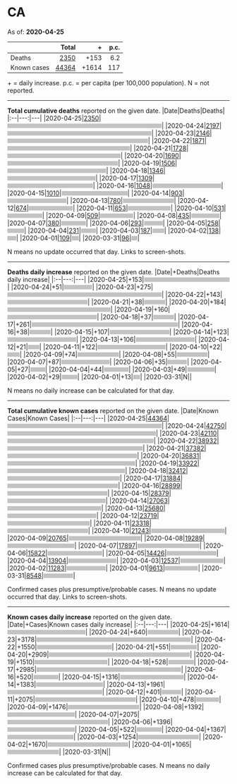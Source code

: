 # CA

As of: **2020-04-25**

||Total|+|p.c.|
|--|---:|---:|---:|
|Deaths|[2350](https://github.com/johanley/covid-19-canada/blob/master/data/screenshots/2020-04-25_21h30mADT/ca.png)|+153|6.2|
|Known cases|[44364](https://github.com/johanley/covid-19-canada/blob/master/data/screenshots/2020-04-25_21h30mADT/ca.png)|+1614|117|


\+ = daily increase.
p.c. = per capita (per 100,000 population).
N = not reported.

***

**Total cumulative deaths** reported on the given date.
|Date|Deaths|Deaths|
|:--|---:|---|
|2020-04-25|[2350](https://github.com/johanley/covid-19-canada/blob/master/data/screenshots/2020-04-25_21h30mADT/ca.png)|<img src='bar.png' height='10' width='350' title='2350'>|
|2020-04-24|[2197](https://github.com/johanley/covid-19-canada/blob/master/data/screenshots/2020-04-24_21h15mADT/ca.png)|<img src='bar.png' height='10' width='327' title='2197'>|
|2020-04-23|[2146](https://github.com/johanley/covid-19-canada/blob/master/data/screenshots/2020-04-23_21h30mADT/ca.png)|<img src='bar.png' height='10' width='319' title='2146'>|
|2020-04-22|[1871](https://github.com/johanley/covid-19-canada/blob/master/data/screenshots/2020-04-22_21h30mADT/ca.png)|<img src='bar.png' height='10' width='278' title='1871'>|
|2020-04-21|[1728](https://github.com/johanley/covid-19-canada/blob/master/data/screenshots/2020-04-21_21h30mADT/ca.png)|<img src='bar.png' height='10' width='257' title='1728'>|
|2020-04-20|[1690](https://github.com/johanley/covid-19-canada/blob/master/data/screenshots/2020-04-20_21h15mADT/ca.png)|<img src='bar.png' height='10' width='251' title='1690'>|
|2020-04-19|[1506](https://github.com/johanley/covid-19-canada/blob/master/data/screenshots/2020-04-19_19h30mADT/ca.png)|<img src='bar.png' height='10' width='224' title='1506'>|
|2020-04-18|[1346](https://github.com/johanley/covid-19-canada/blob/master/data/screenshots/2020-04-18_21h30mADT/ca.png)|<img src='bar.png' height='10' width='200' title='1346'>|
|2020-04-17|[1309](https://github.com/johanley/covid-19-canada/blob/master/data/screenshots/2020-04-17_21h00mADT/ca.png)|<img src='bar.png' height='10' width='194' title='1309'>|
|2020-04-16|[1048](https://github.com/johanley/covid-19-canada/blob/master/data/screenshots/2020-04-16_21h00mADT/ca.png)|<img src='bar.png' height='10' width='156' title='1048'>|
|2020-04-15|[1010](https://github.com/johanley/covid-19-canada/blob/master/data/screenshots/2020-04-15_21h00mADT/ca.png)|<img src='bar.png' height='10' width='150' title='1010'>|
|2020-04-14|[903](https://github.com/johanley/covid-19-canada/blob/master/data/screenshots/2020-04-14_21h00mADT/ca.png)|<img src='bar.png' height='10' width='134' title='903'>|
|2020-04-13|[780](https://github.com/johanley/covid-19-canada/blob/master/data/screenshots/2020-04-13_21h00mADT/ca.png)|<img src='bar.png' height='10' width='116' title='780'>|
|2020-04-12|[674](https://github.com/johanley/covid-19-canada/blob/master/data/screenshots/2020-04-12_21h30mADT/ca.png)|<img src='bar.png' height='10' width='100' title='674'>|
|2020-04-11|[653](https://github.com/johanley/covid-19-canada/blob/master/data/screenshots/2020-04-11_21h00mADT/ca.png)|<img src='bar.png' height='10' width='97' title='653'>|
|2020-04-10|[531](https://github.com/johanley/covid-19-canada/blob/master/data/screenshots/2020-04-10_21h30mADT/ca.png)|<img src='bar.png' height='10' width='79' title='531'>|
|2020-04-09|[509](https://github.com/johanley/covid-19-canada/blob/master/data/screenshots/2020-04-09_22h00mADT/ca.png)|<img src='bar.png' height='10' width='75' title='509'>|
|2020-04-08|[435](https://github.com/johanley/covid-19-canada/blob/master/data/screenshots/2020-04-08_21h30mADT/ca.png)|<img src='bar.png' height='10' width='64' title='435'>|
|2020-04-07|[380](https://github.com/johanley/covid-19-canada/blob/master/data/screenshots/2020-04-07_21h45mADT/ca.png)|<img src='bar.png' height='10' width='56' title='380'>|
|2020-04-06|[293](https://github.com/johanley/covid-19-canada/blob/master/data/screenshots/2020-04-06_21h45mADT/ca.png)|<img src='bar.png' height='10' width='43' title='293'>|
|2020-04-05|[258](https://github.com/johanley/covid-19-canada/blob/master/data/screenshots/2020-04-05_21h30mADT/ca.png)|<img src='bar.png' height='10' width='38' title='258'>|
|2020-04-04|[231](https://github.com/johanley/covid-19-canada/blob/master/data/screenshots/2020-04-04_21h00mADT/ca.png)|<img src='bar.png' height='10' width='34' title='231'>|
|2020-04-03|[187](https://github.com/johanley/covid-19-canada/blob/master/data/screenshots/2020-04-03_21h30mADT/ca.png)|<img src='bar.png' height='10' width='27' title='187'>|
|2020-04-02|[138](https://github.com/johanley/covid-19-canada/blob/master/data/screenshots/2020-04-02_22h00mADT/ca.png)|<img src='bar.png' height='10' width='20' title='138'>|
|2020-04-01|[109](https://github.com/johanley/covid-19-canada/blob/master/data/screenshots/2020-04-01_22h00mADT/ca.png)|<img src='bar.png' height='10' width='16' title='109'>|
|2020-03-31|[96](https://github.com/johanley/covid-19-canada/blob/master/data/screenshots/2020-03-31_22h00mADT/ca.png)|<img src='bar.png' height='10' width='14' title='96'>|


N means no update occurred that day. Links to screen-shots.


***

**Deaths daily increase** reported on the given date.
|Date|+Deaths|Deaths daily increase|
|:--|---:|---|
|2020-04-25|+153|<img src='bar.png' height='10' width='194' title='153'>|
|2020-04-24|+51|<img src='bar.png' height='10' width='64' title='51'>|
|2020-04-23|+275|<img src='bar.png' height='10' width='350' title='275'>|
|2020-04-22|+143|<img src='bar.png' height='10' width='182' title='143'>|
|2020-04-21|+38|<img src='bar.png' height='10' width='48' title='38'>|
|2020-04-20|+184|<img src='bar.png' height='10' width='234' title='184'>|
|2020-04-19|+160|<img src='bar.png' height='10' width='203' title='160'>|
|2020-04-18|+37|<img src='bar.png' height='10' width='47' title='37'>|
|2020-04-17|+261|<img src='bar.png' height='10' width='332' title='261'>|
|2020-04-16|+38|<img src='bar.png' height='10' width='48' title='38'>|
|2020-04-15|+107|<img src='bar.png' height='10' width='136' title='107'>|
|2020-04-14|+123|<img src='bar.png' height='10' width='156' title='123'>|
|2020-04-13|+106|<img src='bar.png' height='10' width='134' title='106'>|
|2020-04-12|+21|<img src='bar.png' height='10' width='26' title='21'>|
|2020-04-11|+122|<img src='bar.png' height='10' width='155' title='122'>|
|2020-04-10|+22|<img src='bar.png' height='10' width='28' title='22'>|
|2020-04-09|+74|<img src='bar.png' height='10' width='94' title='74'>|
|2020-04-08|+55|<img src='bar.png' height='10' width='70' title='55'>|
|2020-04-07|+87|<img src='bar.png' height='10' width='110' title='87'>|
|2020-04-06|+35|<img src='bar.png' height='10' width='44' title='35'>|
|2020-04-05|+27|<img src='bar.png' height='10' width='34' title='27'>|
|2020-04-04|+44|<img src='bar.png' height='10' width='56' title='44'>|
|2020-04-03|+49|<img src='bar.png' height='10' width='62' title='49'>|
|2020-04-02|+29|<img src='bar.png' height='10' width='36' title='29'>|
|2020-04-01|+13|<img src='bar.png' height='10' width='16' title='13'>|
|2020-03-31|N|<img src='bar.png' height='10' width='0' title='N'>|


N means no daily increase can be calculated for that day.


***

**Total cumulative known cases** reported on the given date.
|Date|Known Cases|Known Cases|
|:--|---:|---|
|2020-04-25|[44364](https://github.com/johanley/covid-19-canada/blob/master/data/screenshots/2020-04-25_21h30mADT/ca.png)|<img src='bar.png' height='10' width='350' title='44364'>|
|2020-04-24|[42750](https://github.com/johanley/covid-19-canada/blob/master/data/screenshots/2020-04-24_21h15mADT/ca.png)|<img src='bar.png' height='10' width='337' title='42750'>|
|2020-04-23|[42110](https://github.com/johanley/covid-19-canada/blob/master/data/screenshots/2020-04-23_21h30mADT/ca.png)|<img src='bar.png' height='10' width='332' title='42110'>|
|2020-04-22|[38932](https://github.com/johanley/covid-19-canada/blob/master/data/screenshots/2020-04-22_21h30mADT/ca.png)|<img src='bar.png' height='10' width='307' title='38932'>|
|2020-04-21|[37382](https://github.com/johanley/covid-19-canada/blob/master/data/screenshots/2020-04-21_21h30mADT/ca.png)|<img src='bar.png' height='10' width='294' title='37382'>|
|2020-04-20|[36831](https://github.com/johanley/covid-19-canada/blob/master/data/screenshots/2020-04-20_21h15mADT/ca.png)|<img src='bar.png' height='10' width='290' title='36831'>|
|2020-04-19|[33922](https://github.com/johanley/covid-19-canada/blob/master/data/screenshots/2020-04-19_19h30mADT/ca.png)|<img src='bar.png' height='10' width='267' title='33922'>|
|2020-04-18|[32412](https://github.com/johanley/covid-19-canada/blob/master/data/screenshots/2020-04-18_21h30mADT/ca.png)|<img src='bar.png' height='10' width='255' title='32412'>|
|2020-04-17|[31884](https://github.com/johanley/covid-19-canada/blob/master/data/screenshots/2020-04-17_21h00mADT/ca.png)|<img src='bar.png' height='10' width='251' title='31884'>|
|2020-04-16|[28899](https://github.com/johanley/covid-19-canada/blob/master/data/screenshots/2020-04-16_21h00mADT/ca.png)|<img src='bar.png' height='10' width='227' title='28899'>|
|2020-04-15|[28379](https://github.com/johanley/covid-19-canada/blob/master/data/screenshots/2020-04-15_21h00mADT/ca.png)|<img src='bar.png' height='10' width='223' title='28379'>|
|2020-04-14|[27063](https://github.com/johanley/covid-19-canada/blob/master/data/screenshots/2020-04-14_21h00mADT/ca.png)|<img src='bar.png' height='10' width='213' title='27063'>|
|2020-04-13|[25680](https://github.com/johanley/covid-19-canada/blob/master/data/screenshots/2020-04-13_21h00mADT/ca.png)|<img src='bar.png' height='10' width='202' title='25680'>|
|2020-04-12|[23719](https://github.com/johanley/covid-19-canada/blob/master/data/screenshots/2020-04-12_21h30mADT/ca.png)|<img src='bar.png' height='10' width='187' title='23719'>|
|2020-04-11|[23318](https://github.com/johanley/covid-19-canada/blob/master/data/screenshots/2020-04-11_21h00mADT/ca.png)|<img src='bar.png' height='10' width='183' title='23318'>|
|2020-04-10|[21243](https://github.com/johanley/covid-19-canada/blob/master/data/screenshots/2020-04-10_21h30mADT/ca.png)|<img src='bar.png' height='10' width='167' title='21243'>|
|2020-04-09|[20765](https://github.com/johanley/covid-19-canada/blob/master/data/screenshots/2020-04-09_22h00mADT/ca.png)|<img src='bar.png' height='10' width='163' title='20765'>|
|2020-04-08|[19289](https://github.com/johanley/covid-19-canada/blob/master/data/screenshots/2020-04-08_21h30mADT/ca.png)|<img src='bar.png' height='10' width='152' title='19289'>|
|2020-04-07|[17897](https://github.com/johanley/covid-19-canada/blob/master/data/screenshots/2020-04-07_21h45mADT/ca.png)|<img src='bar.png' height='10' width='141' title='17897'>|
|2020-04-06|[15822](https://github.com/johanley/covid-19-canada/blob/master/data/screenshots/2020-04-06_21h45mADT/ca.png)|<img src='bar.png' height='10' width='124' title='15822'>|
|2020-04-05|[14426](https://github.com/johanley/covid-19-canada/blob/master/data/screenshots/2020-04-05_21h30mADT/ca.png)|<img src='bar.png' height='10' width='113' title='14426'>|
|2020-04-04|[13904](https://github.com/johanley/covid-19-canada/blob/master/data/screenshots/2020-04-04_21h00mADT/ca.png)|<img src='bar.png' height='10' width='109' title='13904'>|
|2020-04-03|[12537](https://github.com/johanley/covid-19-canada/blob/master/data/screenshots/2020-04-03_21h30mADT/ca.png)|<img src='bar.png' height='10' width='98' title='12537'>|
|2020-04-02|[11283](https://github.com/johanley/covid-19-canada/blob/master/data/screenshots/2020-04-02_22h00mADT/ca.png)|<img src='bar.png' height='10' width='89' title='11283'>|
|2020-04-01|[9613](https://github.com/johanley/covid-19-canada/blob/master/data/screenshots/2020-04-01_22h00mADT/ca.png)|<img src='bar.png' height='10' width='75' title='9613'>|
|2020-03-31|[8548](https://github.com/johanley/covid-19-canada/blob/master/data/screenshots/2020-03-31_22h00mADT/ca.png)|<img src='bar.png' height='10' width='67' title='8548'>|


Confirmed cases plus presumptive/probable cases. N means no update occurred that day. Links to screen-shots.

***

**Known cases daily increase** reported on the given date.
|Date|+Cases|Known cases daily increase|
|:--|---:|---|
|2020-04-25|+1614|<img src='bar.png' height='10' width='177' title='1614'>|
|2020-04-24|+640|<img src='bar.png' height='10' width='70' title='640'>|
|2020-04-23|+3178|<img src='bar.png' height='10' width='350' title='3178'>|
|2020-04-22|+1550|<img src='bar.png' height='10' width='170' title='1550'>|
|2020-04-21|+551|<img src='bar.png' height='10' width='60' title='551'>|
|2020-04-20|+2909|<img src='bar.png' height='10' width='320' title='2909'>|
|2020-04-19|+1510|<img src='bar.png' height='10' width='166' title='1510'>|
|2020-04-18|+528|<img src='bar.png' height='10' width='58' title='528'>|
|2020-04-17|+2985|<img src='bar.png' height='10' width='328' title='2985'>|
|2020-04-16|+520|<img src='bar.png' height='10' width='57' title='520'>|
|2020-04-15|+1316|<img src='bar.png' height='10' width='144' title='1316'>|
|2020-04-14|+1383|<img src='bar.png' height='10' width='152' title='1383'>|
|2020-04-13|+1961|<img src='bar.png' height='10' width='215' title='1961'>|
|2020-04-12|+401|<img src='bar.png' height='10' width='44' title='401'>|
|2020-04-11|+2075|<img src='bar.png' height='10' width='228' title='2075'>|
|2020-04-10|+478|<img src='bar.png' height='10' width='52' title='478'>|
|2020-04-09|+1476|<img src='bar.png' height='10' width='162' title='1476'>|
|2020-04-08|+1392|<img src='bar.png' height='10' width='153' title='1392'>|
|2020-04-07|+2075|<img src='bar.png' height='10' width='228' title='2075'>|
|2020-04-06|+1396|<img src='bar.png' height='10' width='153' title='1396'>|
|2020-04-05|+522|<img src='bar.png' height='10' width='57' title='522'>|
|2020-04-04|+1367|<img src='bar.png' height='10' width='150' title='1367'>|
|2020-04-03|+1254|<img src='bar.png' height='10' width='138' title='1254'>|
|2020-04-02|+1670|<img src='bar.png' height='10' width='183' title='1670'>|
|2020-04-01|+1065|<img src='bar.png' height='10' width='117' title='1065'>|
|2020-03-31|N|<img src='bar.png' height='10' width='0' title='N'>|


Confirmed cases plus presumptive/probable cases. 
N means no daily increase can be calculated for that day.
